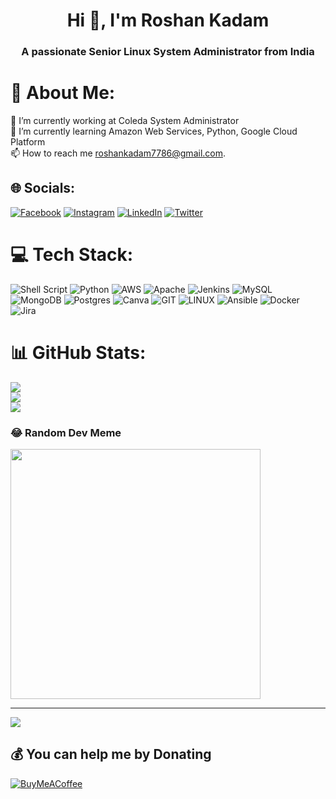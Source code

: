 <h1 align="center">Hi 👋, I'm Roshan Kadam</h1>
<h3 align="center">A passionate Senior Linux System Administrator from India</h3>

# 💫 About Me:
🔭 I’m currently working at Coleda System Administrator<br>🌱 I’m currently learning Amazon Web Services, Python, Google Cloud Platform<br>📫 How to reach me roshankadam7786@gmail.com.


## 🌐 Socials:
[![Facebook](https://img.shields.io/badge/Facebook-%231877F2.svg?logo=Facebook&logoColor=white)](https://facebook.com/roshan.kadam.9028) [![Instagram](https://img.shields.io/badge/Instagram-%23E4405F.svg?logo=Instagram&logoColor=white)](https://instagram.com/roshankita_ira) [![LinkedIn](https://img.shields.io/badge/LinkedIn-%230077B5.svg?logo=linkedin&logoColor=white)](https://linkedin.com/in/roshan-kadam-947143236) [![Twitter](https://img.shields.io/badge/Twitter-%231DA1F2.svg?logo=Twitter&logoColor=white)](https://twitter.com/rk_9122) 

# 💻 Tech Stack:
![Shell Script](https://img.shields.io/badge/shell_script-%23121011.svg?style=for-the-badge&logo=gnu-bash&logoColor=white) ![Python](https://img.shields.io/badge/python-3670A0?style=for-the-badge&logo=python&logoColor=ffdd54) ![AWS](https://img.shields.io/badge/AWS-%23FF9900.svg?style=for-the-badge&logo=amazon-aws&logoColor=white) ![Apache](https://img.shields.io/badge/apache-%23D42029.svg?style=for-the-badge&logo=apache&logoColor=white) ![Jenkins](https://img.shields.io/badge/jenkins-%232C5263.svg?style=for-the-badge&logo=jenkins&logoColor=white) ![MySQL](https://img.shields.io/badge/mysql-%2300f.svg?style=for-the-badge&logo=mysql&logoColor=white) ![MongoDB](https://img.shields.io/badge/MongoDB-%234ea94b.svg?style=for-the-badge&logo=mongodb&logoColor=white) ![Postgres](https://img.shields.io/badge/postgres-%23316192.svg?style=for-the-badge&logo=postgresql&logoColor=white) ![Canva](https://img.shields.io/badge/Canva-%2300C4CC.svg?style=for-the-badge&logo=Canva&logoColor=white) ![GIT](https://img.shields.io/badge/Git-fc6d26?style=for-the-badge&logo=git&logoColor=white) ![LINUX](https://img.shields.io/badge/Linux-FCC624?style=for-the-badge&logo=linux&logoColor=black) ![Ansible](https://img.shields.io/badge/ansible-%231A1918.svg?style=for-the-badge&logo=ansible&logoColor=white) ![Docker](https://img.shields.io/badge/docker-%230db7ed.svg?style=for-the-badge&logo=docker&logoColor=white) ![Jira](https://img.shields.io/badge/jira-%230A0FFF.svg?style=for-the-badge&logo=jira&logoColor=white)
# 📊 GitHub Stats:
![](https://github-readme-stats.vercel.app/api?username=roshankadam4494&theme=city_light&hide_border=false&include_all_commits=true&count_private=false)<br/>
![](https://github-readme-streak-stats.herokuapp.com/?user=roshankadam4494&theme=city_light&hide_border=false)<br/>
![](https://github-readme-stats.vercel.app/api/top-langs/?username=roshankadam4494&theme=city_light&hide_border=false&include_all_commits=true&count_private=false&layout=compact)

### 😂 Random Dev Meme
<img src='https://randommeme-five.vercel.app/' style="height: 400px;"/>

---
[![](https://visitcount.itsvg.in/api?id=roshankadam4494&icon=0&color=1)](https://visitcount.itsvg.in)

  ## 💰 You can help me by Donating
  [![BuyMeACoffee](https://img.shields.io/badge/Buy%20Me%20a%20Coffee-ffdd00?style=for-the-badge&logo=buy-me-a-coffee&logoColor=black)](https://buymeacoffee.com/RK_9122) 

  
<!-- Proudly created with GPRM ( https://gprm.itsvg.in ) -->
